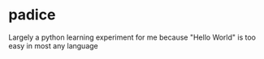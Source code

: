# padice
Largely a python learning experiment for me because "Hello World" is too easy in most any language
